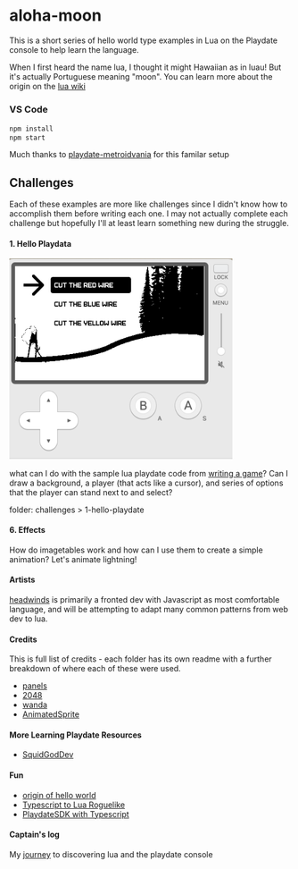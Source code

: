 # aloha-moon

This is a short series of hello world type examples in Lua on the Playdate console to help learn the language.

When I first heard the name lua, I thought it might Hawaiian as in luau! But it's actually Portuguese meaning "moon". You can learn more about the origin on the [lua wiki](<https://en.wikipedia.org/wiki/Lua_(programming_language)>)

### VS Code

```
npm install
npm start
```

Much thanks to [playdate-metroidvania](https://github.com/colingourlay/playdate-metroidvania) for this familar setup

## Challenges

Each of these examples are more like challenges since I didn't know how to accomplish them before writing each one. I may not actually complete each challenge but hopefully I'll at least learn something new during the struggle.

#### 1. Hello Playdata

<img src="./source/challenges/1-hello-playdate/menu.png" style="width: 400px" />

what can I do with the sample lua playdate code from [writing a game](https://sdk.play.date/2.0.3/Inside%20Playdate.html#_writing_a_game)? Can I draw a background, a player (that acts like a cursor), and series of options that the player can stand next to and select?

folder: challenges > 1-hello-playdate

#### 6. Effects

How do imagetables work and how can I use them to create a simple animation? Let's animate lightning!

#### Artists

[headwinds](https://github.com/headwinds) is primarily a fronted dev with Javascript as most comfortable language, and will be attempting to adapt many common patterns from web dev to lua.

#### Credits

This is full list of credits - each folder has its own readme with a further breakdown of where each of these were used.

- [panels](https://github.com/cadin/panels/tree/main)
- [2048](https://github.com/hteumeuleu/2048)
- [wanda](https://www.pinterest.ca/pin/337910778306440720/)
- [AnimatedSprite](https://github.com/Whitebrim/AnimatedSprite)

#### More Learning Playdate Resources

- [SquidGodDev](https://github.com/SquidGodDev)

#### Fun

- [origin of hello world](https://www.tiktok.com/@vscode/video/7275525548443553070?_r=1&_t=8fS168YLR0X)
- [Typescript to Lua Roguelike](https://gist.github.com/anderoonies/20fa9eb8ade544d07cc4a65f4a56d4d60)
- [PlaydateSDK with Typescript](https://devforum.play.date/t/playdate-sdk-with-typescript/369/3)

#### Captain's log

My [journey](./captains_log/playdate_dev_log.md) to discovering lua and the playdate console

